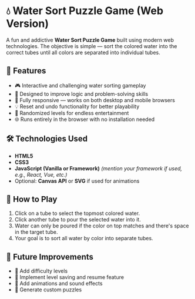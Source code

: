 # 💧 Water Sort Puzzle Game (Web Version)

A fun and addictive **Water Sort Puzzle Game** built using modern web technologies. The objective is simple — sort the colored water into the correct tubes until all colors are separated into individual tubes.

## 🌟 Features

- 🎮 Interactive and challenging water sorting gameplay
- 🧠 Designed to improve logic and problem-solving skills
- 📱 Fully responsive — works on both desktop and mobile browsers
- 💡 Reset and undo functionality for better playability
- 🔄 Randomized levels for endless entertainment
- 🌐 Runs entirely in the browser with no installation needed

## 🛠️ Technologies Used

- **HTML5**
- **CSS3**
- **JavaScript (Vanilla or Framework)** *(mention your framework if used, e.g., React, Vue, etc.)*
- Optional: **Canvas API** or **SVG** if used for animations


## 🧠 How to Play

1. Click on a tube to select the topmost colored water.
2. Click another tube to pour the selected water into it.
3. Water can only be poured if the color on top matches and there's space in the target tube.
4. Your goal is to sort all water by color into separate tubes.

## 🧪 Future Improvements

- 🎯 Add difficulty levels
- 🧪 Implement level saving and resume feature
- 🌈 Add animations and sound effects
- 🧩 Generate custom puzzles
